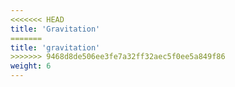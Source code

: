 ```yaml
---
<<<<<<< HEAD
title: 'Gravitation'
=======
title: 'gravitation'
>>>>>>> 9468d8de506ee3fe7a32ff32aec5f0ee5a849f86
weight: 6
---
```


